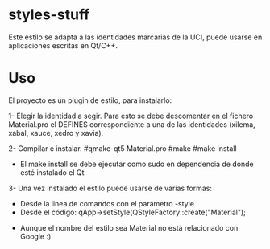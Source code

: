styles-stuff
============

Este estilo se adapta a las identidades marcarias de la UCI, puede usarse en aplicaciones 
escritas en Qt/C++.

Uso
===
El proyecto es un plugin de estilo, para instalarlo:

1- Elegir la identidad a segir. Para esto se debe descomentar en el fichero Material.pro
   el DEFINES correspondiente a una de las identidades (xilema, xabal, xauce, xedro y xavia).

2- Compilar e instalar.
#qmake-qt5 Material.pro
#make
#make install
* El make install se debe ejecutar como sudo en dependencia de donde esté instalado el Qt

3- Una vez instalado el estilo puede usarse de varias formas:
- Desde la linea de comandos con el parámetro -style
- Desde el código:
qApp->setStyle(QStyleFactory::create("Material");

* Aunque el nombre del estilo sea Material no está relacionado con Google :)
